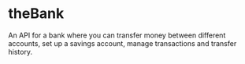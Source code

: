 # theBank
An API for a bank where you can transfer money between different accounts, set up a savings account, manage transactions and transfer history.
